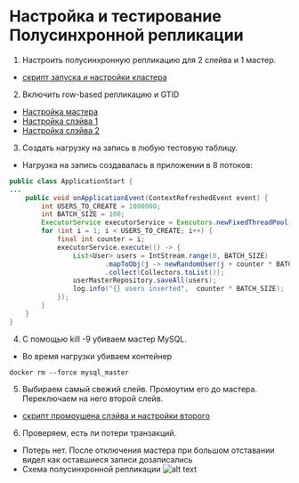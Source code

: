 # Настройка и тестирование Полусинхронной репликации

1) Настроить полусинхронную репликацию для 2 слейва и 1 мастер.
  - [скрипт запуска и настройки кластера](docker-mysql-semi-sync/build.sh)

2) Включить row-based репликацию и GTID
  - [Настройка мастера](docker-mysql-semi-sync/master/conf/mysql.conf.cnf) 
  - [Настройка слэйва 1](docker-mysql-semi-sync/slave1/conf/mysql.conf.cnf) 
  - [Настройка слэйва 2](docker-mysql-semi-sync/slave2/conf/mysql.conf.cnf) 

3) Создать нагрузку на запись в любую тестовую таблицу.
  - Нагрузка на запись создавалась в приложении в 8 потоков:
```java
public class ApplicationStart {
...
    public void onApplicationEvent(ContextRefreshedEvent event) {
        int USERS_TO_CREATE = 1000000;
        int BATCH_SIZE = 100;
        ExecutorService executorService = Executors.newFixedThreadPool(8);
        for (int i = 1; i < USERS_TO_CREATE; i++) {
            final int counter = i;
            executorService.execute(() -> {
                List<User> users = IntStream.range(0, BATCH_SIZE)
                        .mapToObj(j -> newRandomUser(j + counter * BATCH_SIZE))
                        .collect(Collectors.toList());
                userMasterRepository.saveAll(users);
                log.info("{} users inserted",  counter * BATCH_SIZE);
            });
        }
    }
}
```

4) С помощью kill -9 убиваем мастер MySQL.
  - Во время нагрузки убиваем контейнер
```shell script
docker rm --force mysql_master
```

5) Выбираем самый свежий слейв. Промоутим его до мастера. Переключаем на него второй слейв.
  - [скрипт промоушена слэйва и настройки второго](docker-mysql-semi-sync/promote.sh)

6) Проверяем, есть ли потери транзакций.
  - Потерь нет. После отключения мастера при большом отставании видел как оставшиеся записи дозаписались
  - Схема полусинхронной репликации
  ![alt text](semisync_replication.png)